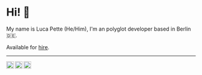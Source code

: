 # Hi! 👋

My name is Luca Pette (He/Him), I'm an polyglot developer based in Berlin 🇩🇪.

Available for [hire](https://lucapette.me/hire).


----

<a href="https://twitter.com/lucapette">
  <img align="left" alt="Luca Pette's twitter" width="20px" src="https://simpleicons.vercel.app/twitter/495f7e" />
</a>
<a rel="me" href="https://mastodon.social/@lucapette">
  <img align="left" alt="Luca Pette's mastodon" width="20px" src="https://simpleicons.vercel.app/mastodon/495f7e" />
</a>
<a href="https://linkedin.com/in/lucapette">
  <img align="left" alt="Luca Pette's LinkedIn" width="20px" src="https://simpleicons.vercel.app/linkedin/495f7e" />
</a>

